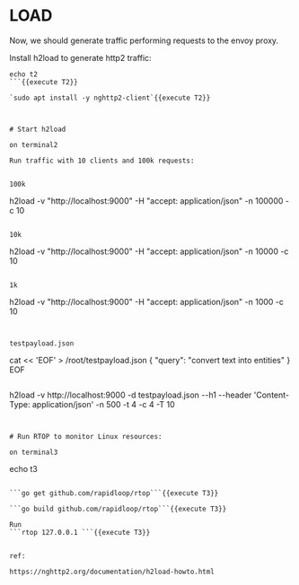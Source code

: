 # LOAD
Now, we should generate traffic performing requests to the envoy proxy.

Install h2load to generate http2 traffic:

```
echo t2
```{{execute T2}}

`sudo apt install -y nghttp2-client`{{execute T2}}



# Start h2load

on terminal2

Run traffic with 10 clients and 100k requests:


100k
```
h2load -v "http://localhost:9000" -H "accept: application/json" -n 100000 -c 10
```{{execute T2}}

10k
```
h2load -v "http://localhost:9000" -H "accept: application/json" -n 10000 -c 10
```{{execute T2}}

1k
```
h2load -v "http://localhost:9000" -H "accept: application/json" -n 1000 -c 10
```{{execute T2}}


testpayload.json
```
cat << 'EOF' > /root/testpayload.json
{
    "query": "convert text into entities"
}
EOF
```{{execute}}

```
h2load -v http://localhost:9000 -d testpayload.json --h1 --header 'Content-Type: application/json' -n 500 -t 4 -c 4 -T 10
```{{execute}}


# Run RTOP to monitor Linux resources:

on terminal3
```
echo t3
```{{execute T3}}

```go get github.com/rapidloop/rtop```{{execute T3}}

```go build github.com/rapidloop/rtop```{{execute T3}}

Run
```rtop 127.0.0.1 ```{{execute T3}}


ref:

https://nghttp2.org/documentation/h2load-howto.html


